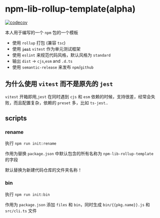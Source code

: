 # npm-lib-rollup-template(alpha)

[![codecov](https://codecov.io/gh/sonofmagic/npm-lib-rollup-template/branch/main/graph/badge.svg?token=zn05qXYznt)](https://codecov.io/gh/sonofmagic/npm-lib-rollup-template)

本人用于编写的一个 `npm` 包的一个模板

- 使用 `rollup` 打包 (兼容 `tsc`)
- 使用 ~~`jest`~~ `vitest` 作为单元测试框架
- 使用 `eslint` 来规范代码风格，默认风格为 `standard`
- 输出 `dist` -> `cjs`,`esm` and `.d.ts`
- 使用 `semantic-release` 来发布 `npm`/`github`

## 为什么使用 `vitest` 而不是原先的 `jest`

`vitest` 开箱即用,`jest` 在同时遇到 `cjs` 和 `esm` 依赖的时候，支持很差，经常会失败，而且配置复杂，依赖的 `preset` 多，比如 `ts-jest`..

## scripts

### rename

执行 `npm run init:rename`

作用为替换 `package.json` 中默认包含的所有名称为 `npm-lib-rollup-template` 的字段

默认替换为新建代码仓库的文件夹名称！

### bin

执行 `npm run init:bin`

作用为 `package.json`  添加 `files` 和 `bin`，同时生成 `bin/{{pkg.name}}.js` 和 `src/cli.ts` 文件
